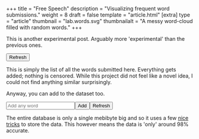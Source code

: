 +++
title = "Free Speech"
description = "Visualizing frequent word submissions."
weight = 8
draft = false
template = "article.html"
[extra]
type = "article"
thumbnail = "lab.words.svg"
thumbnailalt = "A messy word-cloud filled with random words."
+++

This is another experimental post. Arguably more 'experimental' than the previous ones.

<div id="svgContainerTop"></div>
<button id="buttonRefreshTop">Refresh</button>

This is simply the list of all the words submitted here. Everything gets added; nothing is censored. While this project did not feel like a novel idea, I could not find anything similar surprisingly.

Anyway, you can add to the dataset too.

<input id="inputWords" placeholder="Add any word"><button id="buttonAdd">Add</button><button id="buttonRefreshDist">Refresh</button>
<div id="svgContainerDistribution"></div>
<div id="infoDistribution"></div>

The entire database is only a single mebibyte big and so it uses a few [nice tricks](/log/4-pb-mb-db) to store the data. This however means the data is 'only' around 98% accurate.

<script>
{{ loadData(path="/scripts/free-speech.js") }}
</script>
